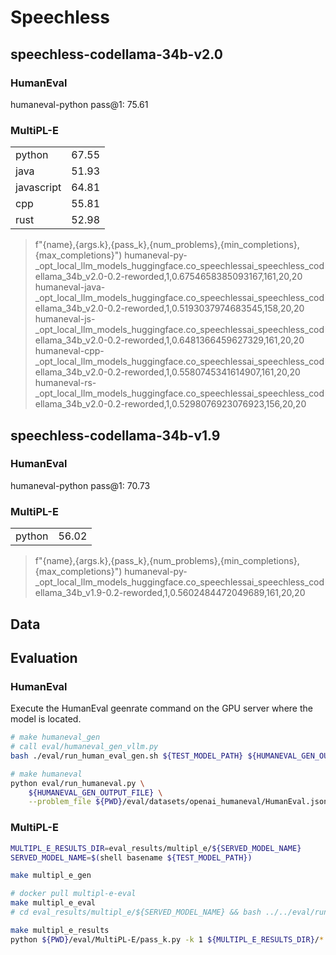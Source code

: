 # Speechless

## speechless-codellama-34b-v2.0

### HumanEval

humaneval-python pass@1: 75.61

### MultiPL-E

| | |
| ------ | ------ |
| python | 67.55 |
| java | 51.93 |
| javascript | 64.81|
| cpp | 55.81 |
| rust | 52.98 |

> f"{name},{args.k},{pass_k},{num_problems},{min_completions},{max_completions}")
> humaneval-py-_opt_local_llm_models_huggingface.co_speechlessai_speechless_codellama_34b_v2.0-0.2-reworded,1,0.6754658385093167,161,20,20
> humaneval-java-_opt_local_llm_models_huggingface.co_speechlessai_speechless_codellama_34b_v2.0-0.2-reworded,1,0.5193037974683545,158,20,20
> humaneval-js-_opt_local_llm_models_huggingface.co_speechlessai_speechless_codellama_34b_v2.0-0.2-reworded,1,0.6481366459627329,161,20,20
> humaneval-cpp-_opt_local_llm_models_huggingface.co_speechlessai_speechless_codellama_34b_v2.0-0.2-reworded,1,0.5580745341614907,161,20,20
> humaneval-rs-_opt_local_llm_models_huggingface.co_speechlessai_speechless_codellama_34b_v2.0-0.2-reworded,1,0.5298076923076923,156,20,20

## speechless-codellama-34b-v1.9

### HumanEval

humaneval-python pass@1: 70.73

### MultiPL-E

| | |
| ------ | ------ |
|python | 56.02 |

> f"{name},{args.k},{pass_k},{num_problems},{min_completions},{max_completions}")
> humaneval-py-_opt_local_llm_models_huggingface.co_speechlessai_speechless_codellama_34b_v1.9-0.2-reworded,1,0.5602484472049689,161,20,20

## Data

## Evaluation

### HumanEval

Execute the HumanEval geenrate command on the GPU server where the model is located.

```bash
# make humaneval_gen
# call eval/humaneval_gen_vllm.py
bash ./eval/run_human_eval_gen.sh ${TEST_MODEL_PATH} ${HUMANEVAL_GEN_OUTPUT_FILE}

# make humaneval
python eval/run_humaneval.py \
    ${HUMANEVAL_GEN_OUTPUT_FILE} \
    --problem_file ${PWD}/eval/datasets/openai_humaneval/HumanEval.jsonl.gz
```

### MultiPL-E

```bash
MULTIPL_E_RESULTS_DIR=eval_results/multipl_e/${SERVED_MODEL_NAME}
SERVED_MODEL_NAME=$(shell basename ${TEST_MODEL_PATH})

make multipl_e_gen

# docker pull multipl-e-eval
make multipl_e_eval
# cd eval_results/multipl_e/${SERVED_MODEL_NAME} && bash ../../eval/run_multipl_e_eval.sh

make multipl_e_results
python ${PWD}/eval/MultiPL-E/pass_k.py -k 1 ${MULTIPL_E_RESULTS_DIR}/*
```
